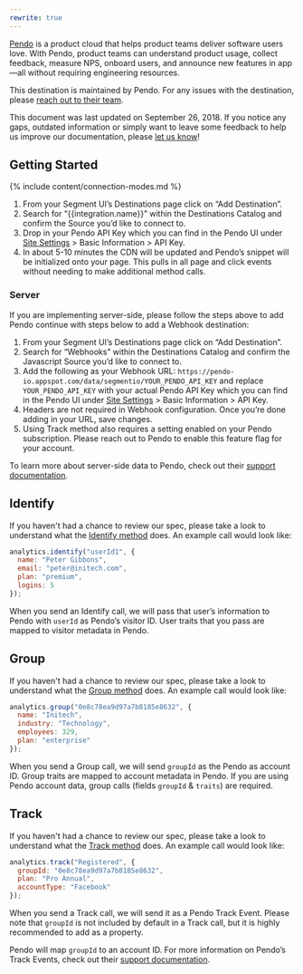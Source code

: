 ```yaml
---
rewrite: true
---
```


[Pendo](http://www.pendo.io/) is a product cloud that helps product teams deliver software users love. With Pendo, product teams can understand product usage, collect feedback, measure NPS, onboard users, and announce new features in app—all without requiring engineering resources.

This destination is maintained by Pendo. For any issues with the destination, please [reach out to their team](https://help.pendo.io/). 

This document was last updated on September 26, 2018. If you notice any gaps, outdated information or simply want to leave some feedback to help us improve our documentation, please [let us know](https://segment.com/help/contact)!

## Getting Started

{% include content/connection-modes.md %}

1. From your Segment UI’s Destinations page click on “Add Destination”.
2. Search for “{{integration.name}}” within the Destinations Catalog and confirm the Source you’d like to connect to.
3. Drop in your Pendo API Key which you can find in the Pendo UI under [Site Settings](https://app.pendo.io/admin) > Basic Information > API Key.
4. In about 5-10 minutes the CDN will be updated and Pendo’s snippet will be initialized onto your page. This pulls in all page and click events without needing to make additional method calls.  

### Server

If you are implementing server-side, please follow the steps above to add Pendo continue with steps below to add a Webhook destination:

1. From your Segment UI’s Destinations page click on “Add Destination”.
2. Search for “Webhooks” within the Destinations Catalog and confirm the Javascript Source you’d like to connect to.
3. Add the following as your Webhook URL: `https://pendo-io.appspot.com/data/segmentio/YOUR_PENDO_API_KEY` and replace `YOUR_PENDO_API_KEY` with your actual Pendo API Key which you can find in the Pendo UI under [Site Settings](https://app.pendo.io/admin) > Basic Information > API Key.
4. Headers are not required in Webhook configuration. Once you’re done adding in your URL, save changes. 
5. Using Track method also requires a setting enabled on your Pendo subscription. Please reach out to Pendo to enable this feature flag for your account. 

To learn more about server-side data to Pendo, check out their [support documentation](https://help.pendo.io/resources/support-library/integrations/segment-integration.html#send-server-side-data-to-pendo). 

## Identify

If you haven't had a chance to review our spec, please take a look to understand what the [Identify method](https://segment.com/docs/spec/identify/) does. An example call would look like:

```javascript
analytics.identify("userId1", {
  name: "Peter Gibbons", 
  email: "peter@initech.com", 
  plan: "premium", 
  logins: 5
});
```

When you send an Identify call, we will pass that user’s information to Pendo with `userId` as Pendo’s visitor ID. User traits that you pass are mapped to visitor metadata in Pendo.


## Group

If you haven't had a chance to review our spec, please take a look to understand what the [Group method](https://segment.com/docs/spec/group/) does. An example call would look like:

```javascript
analytics.group("0e8c78ea9d97a7b8185e8632", {
  name: "Initech", 
  industry: "Technology",
  employees: 329, 
  plan: "enterprise"
});
```

When you send a Group call, we will send `groupId` as the Pendo as account ID. Group traits are mapped to account metadata in Pendo. If you are using Pendo account data, group calls (fields `groupId` & `traits`) are required.

## Track

If you haven't had a chance to review our spec, please take a look to understand what the [Track method](https://segment.com/docs/spec/track/) does. An example call would look like:

```javascript
analytics.track("Registered", {
  groupId: "0e8c78ea9d97a7b8185e8632",
  plan: "Pro Annual",
  accountType: "Facebook"
});
```

When you send a Track call, we will send it as a Pendo Track Event. Please note that `groupId` is not included by default in a Track call, but it is highly recommended to add as a property. 

Pendo will map `groupId` to an account ID. For more information on Pendo’s Track Events, check out their [support documentation](https://help.pendo.io/resources/support-library/integrations/track-events.html).

